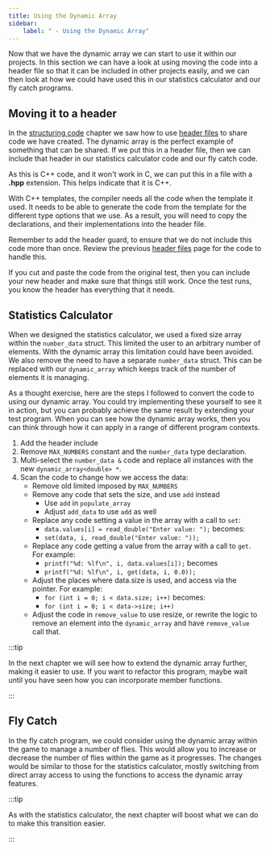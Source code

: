 ```yaml
---
title: Using the Dynamic Array
sidebar:
    label: " - Using the Dynamic Array"
---
```


Now that we have the dynamic array we can start to use it within our projects. In this section we can have a look at using moving the code into a header file so that it can be included in other projects easily, and we can then look at how we could have used this in our statistics calculator and our fly catch programs.

## Moving it to a header

In the [structuring code](../../2-organising-code/0-overview) chapter we saw how to use [header files](../../../2-organising-code/1-concepts/04-function-decl/#header-files) to share code we have created. The dynamic array is the perfect example of something that can be shared. If we put this in a header file, then we can include that header in our statistics calculator code and our fly catch code.

As this is C++ code, and it won't work in C, we can put this in a file with a **.hpp** extension. This helps indicate that it is C++.

With C++ templates, the compiler needs all the code when the template it used. It needs to be able to generate the code from the template for the different type options that we use. As a result, you will need to copy the declarations, and their implementations into the header file.

Remember to add the header guard, to ensure that we do not include this code more than once. Review the previous [header files](../../../2-organising-code/1-concepts/04-function-decl/#header-files) page for the code to handle this.

If you cut and paste the code from the original test, then you can include your new header and make sure that things still work. Once the test runs, you know the header has everything that it needs.

## Statistics Calculator

When we designed the statistics calculator, we used a fixed size array within the `number_data` struct. This limited the user to an arbitrary number of elements. With the dynamic array this limitation could have been avoided. We also remove the need to have a separate `number_data` struct. This can be replaced with our `dynamic_array` which keeps track of the number of elements it is managing.

As a thought exercise, here are the steps I followed to convert the code to using our dynamic array. You could try implementing these yourself to see it in action, but you can probably achieve the same result by extending your test program. When you can see how the dynamic array works, then you can think through how it can apply in a range of different program contexts.

1. Add the header include
2. Remove `MAX_NUMBERS` constant and the `number_data` type declaration.
3. Multi-select the `number_data &` code and replace all instances with the new `dynamic_array<double> *`.
4. Scan the code to change how we access the data:
   - Remove old limited imposed by `MAX_NUMBERS`
   - Remove any code that sets the size, and use `add` instead
     - Use `add` in `populate_array`
     - Adjust `add_data` to use `add` as well
   - Replace any code setting a value in the array with a call to `set`:
     - `data.values[i] = read_double("Enter value: ");` becomes:
     - `set(data, i, read_double("Enter value: "));`
   - Replace any code getting a value from the array with a call to `get`. For example:
     - `printf("%d: %lf\n", i, data.values[i]);` becomes
     - `printf("%d: %lf\n", i, get(data, i, 0.0));`
   - Adjust the places where data.size is used, and access via the pointer. For example:
     - `for (int i = 0; i < data.size; i++)` becomes:
     - `for (int i = 0; i < data->size; i++)`
   - Adjust the code in `remove_value` to use resize, or rewrite the logic to remove an element into the `dynamic_array` and have `remove_value` call that.

:::tip

In the next chapter we will see how to extend the dynamic array further, making it easier to use. If you want to refactor this program, maybe wait until you have seen how you can incorporate member functions.

:::

## Fly Catch

In the fly catch program, we could consider using the dynamic array within the game to manage a number of flies. This would allow you to increase or decrease the number of flies within the game as it progresses. The changes would be similar to those for the statistics calculator, mostly switching from direct array access to using the functions to access the dynamic array features.

:::tip

As with the statistics calculator, the next chapter will boost what we can do to make this transition easier.

:::
